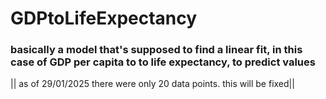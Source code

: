 # GDPtoLifeExpectancy
### basically a model that's supposed to find a linear fit, in this case of GDP per capita to to life expectancy, to predict values
|| as of 29/01/2025 there were only 20 data points. this will be fixed||
